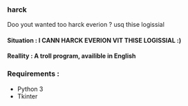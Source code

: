 ### harck
Doo yout wanted too harck everion ?
usq thise logissial
#### Situation : I CANN HARCK EVERION VIT THISE LOGISSIAL :)
#### Reallity : A troll program, availible in English

### Requirements :
- Python 3
- Tkinter
